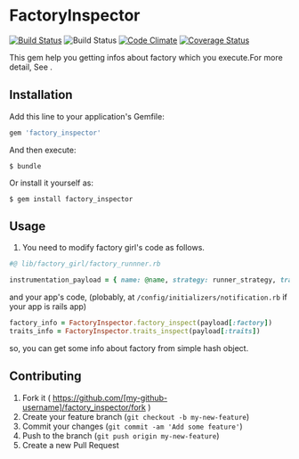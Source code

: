 # FactoryInspector

[![Build Status](https://travis-ci.org/lastcat/factory_inspector.svg?branch=master)](https://travis-ci.org/lastcat/factory_inspector)
![Build Status](https://circleci.com/gh/lastcat/factory_inspector.png?circle-token=360d255a6418a5f1445fbf9dfc80c04062800ea0)
[![Code Climate](https://codeclimate.com/github/lastcat/factory_inspector/badges/gpa.svg)](https://codeclimate.com/github/lastcat/factory_inspector)
[![Coverage Status](https://coveralls.io/repos/lastcat/factory_inspector/badge.svg)](https://coveralls.io/r/lastcat/factory_inspector)

This gem help you getting infos about factory which you execute.For more detail, See <blog url>.

## Installation

Add this line to your application's Gemfile:

```ruby
gem 'factory_inspector'
```

And then execute:

    $ bundle

Or install it yourself as:

    $ gem install factory_inspector

## Usage

 1. You need to modify factory girl's code as follows.

 ```.rb
 #@ lib/factory_girl/factory_runnner.rb

 instrumentation_payload = { name: @name, strategy: runner_strategy, traits: @traits, overrides: @overrides, factory: factory}

 ```

 and your app's code, (plobably, at `/config/initializers/notification.rb` if your app is rails app)

 ```.rb
 factory_info = FactoryInspector.factory_inspect(payload[:factory])
 traits_info = FactoryInspector.traits_inspect(payload[:traits])
 ```

 so, you can get some info about factory from simple hash object.


## Contributing

1. Fork it ( https://github.com/[my-github-username]/factory_inspector/fork )
2. Create your feature branch (`git checkout -b my-new-feature`)
3. Commit your changes (`git commit -am 'Add some feature'`)
4. Push to the branch (`git push origin my-new-feature`)
5. Create a new Pull Request
